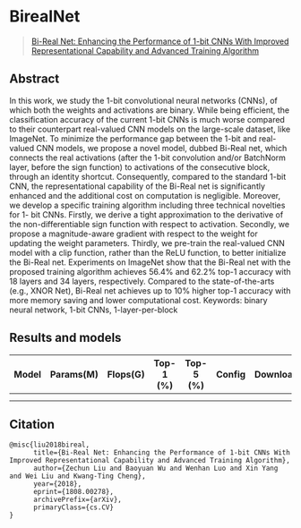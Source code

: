 # BirealNet

> [Bi-Real Net: Enhancing the Performance of 1-bit CNNs With Improved Representational Capability and Advanced Training Algorithm](https://arxiv.org/abs/1808.00278)

<!-- [ALGORITHM] -->

## Abstract

In this work, we study the 1-bit convolutional neural networks (CNNs), of which both the weights and activations are binary. While being efficient, the classification accuracy of the current 1-bit CNNs is much worse compared to their counterpart real-valued CNN models on the large-scale dataset, like ImageNet. To minimize the performance gap between the 1-bit and real-valued CNN models, we propose a novel model, dubbed Bi-Real net, which connects the real activations (after the 1-bit convolution and/or BatchNorm layer, before the sign function) to activations of the consecutive block, through an identity shortcut. Consequently, compared to the standard 1-bit CNN, the representational capability of the Bi-Real net is significantly enhanced and the additional cost on computation is negligible. Moreover, we develop a specific training algorithm including three technical novelties for 1- bit CNNs. Firstly, we derive a tight approximation to the derivative of the non-differentiable sign function with respect to activation. Secondly, we propose a magnitude-aware gradient with respect to the weight for updating the weight parameters. Thirdly, we pre-train the real-valued CNN model with a clip function, rather than the ReLU function, to better initialize the Bi-Real net. Experiments on ImageNet show that the Bi-Real net with the proposed training algorithm achieves 56.4% and 62.2% top-1 accuracy with 18 layers and 34 layers, respectively. Compared to the state-of-the-arts (e.g., XNOR Net), Bi-Real net achieves up to 10% higher top-1 accuracy with more memory saving and lower computational cost. Keywords: binary neural network, 1-bit CNNs, 1-layer-per-block

<!-- <div align=center> -->

<!-- <img src="https://user-images.githubusercontent.com/26739999/142578905-9be586ec-f6fd-4bfb-bbba-432f599d3b9b.png" width="60%"/> -->

<!-- </div> -->

## Results and models

<!-- ### ImageNet-1k -->

| Model | Params(M) | Flops(G) | Top-1 (%) | Top-5 (%) | Config | Download |
| :---: | :-------: | :------: | :-------: | :-------: | :----: | :------: |
|       |           |          |           |           |        |          |
|       |           |          |           |           |        |          |

## Citation

```
@misc{liu2018bireal,
      title={Bi-Real Net: Enhancing the Performance of 1-bit CNNs With Improved Representational Capability and Advanced Training Algorithm},
      author={Zechun Liu and Baoyuan Wu and Wenhan Luo and Xin Yang and Wei Liu and Kwang-Ting Cheng},
      year={2018},
      eprint={1808.00278},
      archivePrefix={arXiv},
      primaryClass={cs.CV}
}
```
